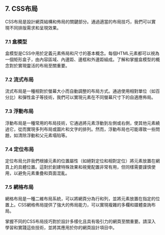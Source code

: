 ## 7. CSS布局

CSS布局是設計網頁結構和佈局的關鍵部分。通過適當的布局技巧，我們可以實現不同排版需求和呈現效果。

### 7.1 盒模型

盒模型是CSS中用於定義元素佈局和尺寸的基本概念。每個HTML元素都可以視為一個矩形盒子，由內容區域、內邊距、邊框和外邊距組成。了解和掌握盒模型的概念對於實現靈活的布局至關重要。

### 7.2 流式布局

流式布局是一種相對於螢幕大小而自動調整的布局方式。通過使用相對單位（如百分比）和彈性盒子等技術，我們可以實現元素在不同螢幕尺寸下的自適應佈局。

### 7.3 浮動布局

浮動布局是一種常用的布局技術，它通過將元素浮動到左側或右側，使其他元素繞過它，從而實現多列布局或圖片和文字的排列。然而，浮動布局也可能導致一些問題，如清除浮動和父元素塌陷等。

### 7.4 定位布局

定位布局允許我們根據元素的位置屬性（如絕對定位和相對定位）將元素放置在網頁上的具體位置。這對於創建特殊效果和視覺配置非常有用，但同樣需要謹慎使用，以避免元素重疊和頁面混亂。

### 7.5 網格布局

網格布局是一種二維布局系統，可以將網頁分為行和列，並將元素放置在指定的位置上。CSS網格佈局提供了強大的佈局能力，可以實現複雜的多欄和媒體查詢布局。

掌握不同的CSS布局技巧對於設計多樣化且具有吸引力的網頁至關重要。請深入學習和實踐這些技術，並將其應用於你的網頁設計項目中。